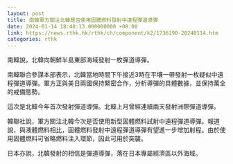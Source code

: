 ```yaml
---
layout: post
title: 南韓軍方關注北韓是否使用固體燃料發射中遠程彈道導彈
date: 2024-01-14 18:48:13.000000000 +08:00
link: https://news.rthk.hk/rthk/ch/component/k2/1736190-20240114.htm
categories: rthk
---
```


南韓說，北韓向朝鮮半島東部海域發射一枚彈道導彈。

南韓聯合參謀本部表示，北韓當地時間下午接近3時在平壤一帶發射一枚疑似中遠程彈道導彈。軍方正與美日兩國保持緊密合作，分析導彈的具體數據，並保持萬全的戒備態勢。

這次是北韓今年首次發射彈道導彈。北韓上月曾經連續兩天發射洲際彈道導彈。

韓聯社說，軍方關注北韓今次是否使用新型固體燃料試射中遠程彈道導彈。報道說，與液體燃料相比，固體燃料發射中遠程彈道導彈有望進一步增加射程。由於使用固體燃料可省略燃料注入環節，因此可用於突襲。

日本亦說，北韓發射的相信是彈道導彈，落在日本專屬經濟區以外海域。

